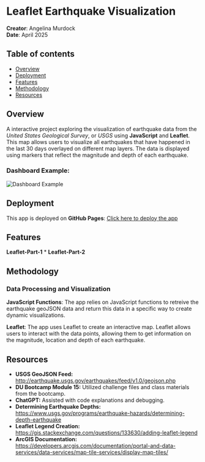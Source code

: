 # Leaflet Earthquake Visualization
**Creator**: Angelina Murdock  
**Date**: April 2025

## Table of contents
- [Overview](#overview)
- [Deployment](#deployment)
- [Features](#features)
- [Methodology](#methodology)
- [Resources](#resources)

## Overview
A interactive project exploring the visualization of earthquake data from the *United States Geological Survey*, or *USGS* using **JavaScript** and **Leaflet**. This map allows users to visualize all earthquakes that have happened in the last 30 days overlayed on different map layers. The data is displayed using markers that reflect the magnitude and depth of each earthquake. 



### Dashboard Example:

![Dashboard Example](https://github.com/user-attachments/assets/4e9dc44c-4268-414e-bfe1-aa55b384b496)

## Deployment
This app is deployed on **GitHub Pages**: [Click here to deploy the app]()

## Features
**Leaflet-Part-1**
* 
**Leaflet-Part-2**

## Methodology
### Data Processing and Visualization
**JavaScript Functions**: The app relies on JavaScript functions to retreive the earthquake geoJSON data and return this data in a specific way to create dynamic visualizations.

**Leaflet**: The app uses Leaflet to create an interactive map. Leaflet allows users to interact with the data points, allowing them to get information on the magnitude, location and depth of each earthquake.

## Resources
* **USGS GeoJSON Feed:** http://earthquake.usgs.gov/earthquakes/feed/v1.0/geojson.php 
* **DU Bootcamp Module 15:** Utilized challenge files and class materials from the bootcamp.
* **ChatGPT:** Assisted with code explanations and debugging.
* **Determining Earthquake Depths:** https://www.usgs.gov/programs/earthquake-hazards/determining-depth-earthquake 
* **Leaflet Legend Creation:** https://gis.stackexchange.com/questions/133630/adding-leaflet-legend 
* **ArcGIS Documentation:** https://developers.arcgis.com/documentation/portal-and-data-services/data-services/map-tile-services/display-map-tiles/ 